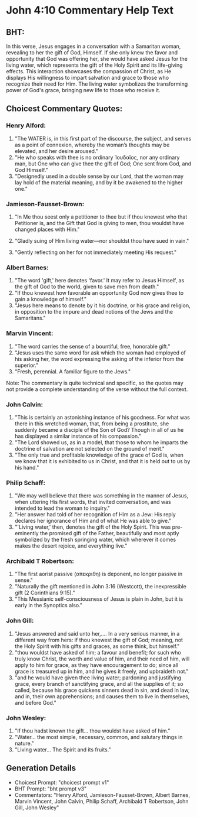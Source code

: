 # John 4:10 Commentary Help Text

## BHT:
In this verse, Jesus engages in a conversation with a Samaritan woman, revealing to her the gift of God, Himself. If she only knew the favor and opportunity that God was offering her, she would have asked Jesus for the living water, which represents the gift of the Holy Spirit and its life-giving effects. This interaction showcases the compassion of Christ, as He displays His willingness to impart salvation and grace to those who recognize their need for Him. The living water symbolizes the transforming power of God's grace, bringing new life to those who receive it.

## Choicest Commentary Quotes:
### Henry Alford:
1. "The WATER is, in this first part of the discourse, the subject, and serves as a point of connexion, whereby the woman’s thoughts may be elevated, and her desire aroused."
2. "He who speaks with thee is no ordinary Ἰουδαῖος, nor any ordinary man, but One who can give thee the gift of God; One sent from God, and God Himself."
3. "Designedly used in a double sense by our Lord, that the woman may lay hold of the material meaning, and by it be awakened to the higher one."

### Jamieson-Fausset-Brown:
1. "In Me thou seest only a petitioner to thee but if thou knewest who that Petitioner is, and the Gift that God is giving to men, thou wouldst have changed places with Him." 

2. "Gladly suing of Him living water—nor shouldst thou have sued in vain." 

3. "Gently reflecting on her for not immediately meeting His request."

### Albert Barnes:
1. "The word 'gift,' here denotes 'favor.' It may refer to Jesus Himself, as the gift of God to the world, given to save men from death."
2. "If thou knewest how favorable an opportunity God now gives thee to gain a knowledge of himself."
3. "Jesus here means to denote by it his doctrine, or his grace and religion, in opposition to the impure and dead notions of the Jews and the Samaritans."

### Marvin Vincent:
1. "The word carries the sense of a bountiful, free, honorable gift." 
2. "Jesus uses the same word for ask which the woman had employed of his asking her, the word expressing the asking of the inferior from the superior."
3. "Fresh, perennial. A familiar figure to the Jews."

Note: The commentary is quite technical and specific, so the quotes may not provide a complete understanding of the verse without the full context.

### John Calvin:
1. "This is certainly an astonishing instance of his goodness. For what was there in this wretched woman, that, from being a prostitute, she suddenly became a disciple of the Son of God? Though in all of us he has displayed a similar instance of his compassion."
2. "The Lord showed us, as in a model, that those to whom he imparts the doctrine of salvation are not selected on the ground of merit."
3. "The only true and profitable knowledge of the grace of God is, when we know that it is exhibited to us in Christ, and that it is held out to us by his hand."

### Philip Schaff:
1. "We may well believe that there was something in the manner of Jesus, when uttering His first words, that invited conversation, and was intended to lead the woman to inquiry."
2. "Her answer had told of her recognition of Him as a Jew: His reply declares her ignorance of Him and of what He was able to give."
3. "'Living water,' then, denotes the gift of the Holy Spirit. This was pre-eminently the promised gift of the Father, beautifully and most aptly symbolized by the fresh springing water, which wherever it comes makes the desert rejoice, and everything live."

### Archibald T Robertson:
1. "The first aorist passive (απεκριθη) is deponent, no longer passive in sense." 
2. "Naturally the gift mentioned in John 3:16 (Westcott), the inexpressible gift (2 Corinthians 9:15)." 
3. "This Messianic self-consciousness of Jesus is plain in John, but it is early in the Synoptics also."

### John Gill:
1. "Jesus answered and said unto her,.... In a very serious manner, in a different way from hers: if thou knewest the gift of God; meaning, not the Holy Spirit with his gifts and graces, as some think, but himself."
2. "thou wouldst have asked of him; a favour and benefit; for such who truly know Christ, the worth and value of him, and their need of him, will apply to him for grace, as they have encouragement to do; since all grace is treasured up in him, and he gives it freely, and upbraideth not."
3. "and he would have given thee living water; pardoning and justifying grace, every branch of sanctifying grace, and all the supplies of it; so called, because his grace quickens sinners dead in sin, and dead in law, and in, their own apprehensions; and causes them to live in themselves, and before God."

### John Wesley:
1. "If thou hadst known the gift... thou wouldst have asked of him." 
2. "Water... the most simple, necessary, common, and salutary things in nature."
3. "Living water... The Spirit and its fruits."


## Generation Details
- Choicest Prompt: "choicest prompt v1"
- BHT Prompt: "bht prompt v3"
- Commentators: "Henry Alford, Jamieson-Fausset-Brown, Albert Barnes, Marvin Vincent, John Calvin, Philip Schaff, Archibald T Robertson, John Gill, John Wesley"
